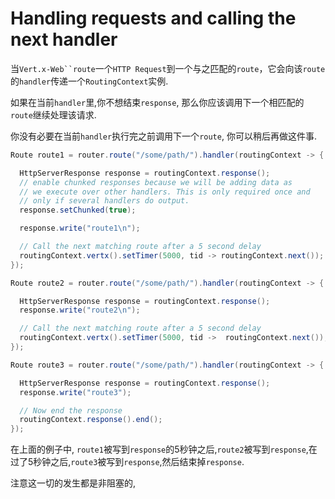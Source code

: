 # Handling requests and calling the next handler

当`Vert.x-Web``route`一个`HTTP Request`到一个与之匹配的`route`，它会向该`route`的`handler`传递一个`RoutingContext`实例.

如果在当前`handler`里,你不想结束`response`, 那么你应该调用下一个相匹配的`route`继续处理该请求.

你没有必要在当前`handler`执行完之前调用下一个`route`, 你可以稍后再做这件事.

```java
Route route1 = router.route("/some/path/").handler(routingContext -> {

  HttpServerResponse response = routingContext.response();
  // enable chunked responses because we will be adding data as
  // we execute over other handlers. This is only required once and
  // only if several handlers do output.
  response.setChunked(true);

  response.write("route1\n");

  // Call the next matching route after a 5 second delay
  routingContext.vertx().setTimer(5000, tid -> routingContext.next());
});

Route route2 = router.route("/some/path/").handler(routingContext -> {

  HttpServerResponse response = routingContext.response();
  response.write("route2\n");

  // Call the next matching route after a 5 second delay
  routingContext.vertx().setTimer(5000, tid ->  routingContext.next());
});

Route route3 = router.route("/some/path/").handler(routingContext -> {

  HttpServerResponse response = routingContext.response();
  response.write("route3");

  // Now end the response
  routingContext.response().end();
});
```

在上面的例子中, `route1`被写到`response`的5秒钟之后,`route2`被写到`response`,在过了5秒钟之后,`route3`被写到`response`,然后结束掉`response`.

注意这一切的发生都是非阻塞的,

